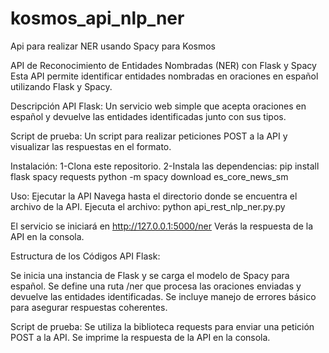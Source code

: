 # kosmos_api_nlp_ner
Api para realizar NER usando Spacy para Kosmos

API de Reconocimiento de Entidades Nombradas (NER) con Flask y Spacy
Esta API permite identificar entidades nombradas en oraciones en español utilizando Flask y Spacy.

Descripción
API Flask: Un servicio web simple que acepta oraciones en español y devuelve las entidades identificadas junto con sus tipos.

Script de prueba: Un script para realizar peticiones POST a la API y visualizar las respuestas en el formato.

Instalación:
1-Clona este repositorio.
2-Instala las dependencias: pip install flask spacy requests python -m spacy download es_core_news_sm

Uso:
Ejecutar la API
Navega hasta el directorio donde se encuentra el archivo de la API.
Ejecuta el archivo:
python api_rest_nlp_ner.py.py

El servicio se iniciará en http://127.0.0.1:5000/ner
Verás la respuesta de la API en la consola.

Estructura de los Códigos
API Flask:

Se inicia una instancia de Flask y se carga el modelo de Spacy para español.
Se define una ruta /ner que procesa las oraciones enviadas y devuelve las entidades identificadas.
Se incluye manejo de errores básico para asegurar respuestas coherentes.

Script de prueba:
Se utiliza la biblioteca requests para enviar una petición POST a la API.
Se imprime la respuesta de la API en la consola.
